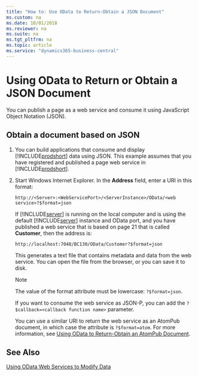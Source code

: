 ```yaml
---
title: "How to: Use OData to Return-Obtain a JSON Document"
ms.custom: na
ms.date: 10/01/2018
ms.reviewer: na
ms.suite: na
ms.tgt_pltfrm: na
ms.topic: article
ms.service: "dynamics365-business-central"
---
```

# Using OData to Return or Obtain a JSON Document
You can publish a page as a web service and consume it using JavaScript Object Notation \(JSON\).  
  
## Obtain a document based on JSON  
  
1.  You can build applications that consume and display [!INCLUDE[prodshort](../developer/includes/prodshort.md)] data using JSON. This example assumes that you have registered and published a page web service in [!INCLUDE[prodshort](../developer/includes/prodshort.md)].
  
2.  Start Windows Internet Explorer. In the **Address** field, enter a URI in this format:  
  
    ```  
    http://<Server>:<WebServicePort>/<ServerInstance>/OData/<web service>?$format=json  
    ```  
  
    If [!INCLUDE[server](../developer/includes/server.md)] is running on the local computer and is using the default [!INCLUDE[server](../developer/includes/server.md)] instance and OData port, and you have published a web service that is based on page 21 that is called **Customer**, then the address is:  
  
    ```  
    http://localhost:7048/BC130/OData/Customer?$format=json  
    ```  
  
     This generates a text file that contains metadata and data from the web service. You can open the file from the browser, or you can save it to disk.  
  
    > [!NOTE]  
    >  The value of the format attribute must be lowercase: `?$format=json`.  
  
     If you want to consume the web service as JSON-P, you can add the `?$callback=<callback function name>` parameter.  
  
     You can use a similar URI to return the web service as an AtomPub document, in which case the attribute is `?$format=atom`. For more information, see [Using OData to Return-Obtain an AtomPub Document](Return-Obtain-an-AtomPub-Document.md).  
  
## See Also  
 [Using OData Web Services to Modify Data](use-odata-to-modify-data.md)